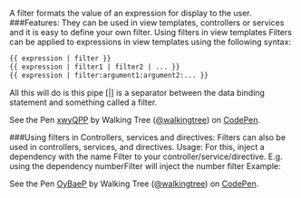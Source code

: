 A filter formats the value of an expression for display to the user.
###Features:
They can be used in view templates, controllers or services and it is easy to define your own filter.
Using filters in view templates
Filters can be applied to expressions in view templates using the following syntax:
```html
{{ expression | filter }}
{{ expression | filter1 | filter2 | ... }}
{{ expression | filter:argument1:argument2:... }}
```
All this will do is this pipe [|] is a separator between the data binding statement and something called a filter.

<p data-height="268" data-theme-id="0" data-slug-hash="xwyQPP" data-default-tab="result" data-user="walkingtree" class='codepen'>See the Pen <a href='http://codepen.io/walkingtree/pen/xwyQPP/'>xwyQPP</a> by Walking Tree (<a href='http://codepen.io/walkingtree'>@walkingtree</a>) on <a href='http://codepen.io'>CodePen</a>.</p>
<script async src="//assets.codepen.io/assets/embed/ei.js"></script>

###Using filters in Controllers, services and directives:
Filters can also be used  in controllers, services, and directives. 
Usage:
For this, inject a dependency with the name <filterName>Filter to your controller/service/directive. 
E.g. using the dependency numberFilter will inject the number filter
Example:

<p data-height="268" data-theme-id="0" data-slug-hash="OyBaeP" data-default-tab="result" data-user="walkingtree" class='codepen'>See the Pen <a href='http://codepen.io/walkingtree/pen/OyBaeP/'>OyBaeP</a> by Walking Tree (<a href='http://codepen.io/walkingtree'>@walkingtree</a>) on <a href='http://codepen.io'>CodePen</a>.</p>
<script async src="//assets.codepen.io/assets/embed/ei.js"></script>


